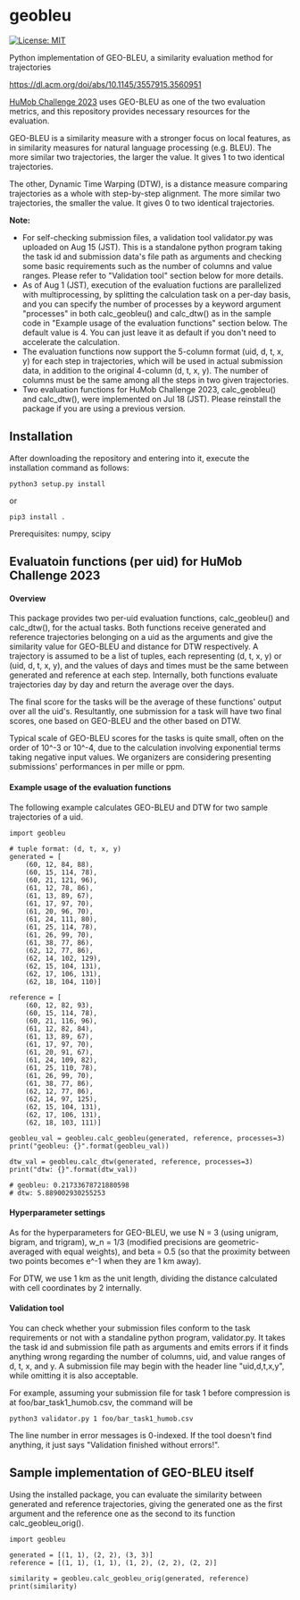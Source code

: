 # geobleu
[![License: MIT](https://img.shields.io/badge/License-MIT-yellow.svg)](https://opensource.org/licenses/MIT)

Python implementation of GEO-BLEU, a similarity evaluation method for trajectories

https://dl.acm.org/doi/abs/10.1145/3557915.3560951

[HuMob Challenge 2023](https://connection.mit.edu/humob-challenge-2023) uses GEO-BLEU as one of the two evaluation metrics, and this repository provides necessary resources for the evaluation.

GEO-BLEU is a similarity measure with a stronger focus on local features, as in similarity measures for natural language processing (e.g. BLEU). The more similar two trajectories, the larger the value. It gives 1 to two identical trajectories.

The other, Dynamic Time Warping (DTW), is a distance measure comparing trajectories as a whole with step-by-step alignment. The more similar two trajectories, the smaller the value. It gives 0 to two identical trajectories.

**Note:** 

* For self-checking submission files, a validation tool validator.py was uploaded on Aug 15 (JST). This is a standalone python program taking the task id and submission data's file path as arguments and checking some basic requirements such as the number of columns and value ranges. Please refer to "Validation tool" section below for more details.
* As of Aug 1 (JST), execution of the evaluation fuctions are parallelized with multiprocessing, by splitting the calculation task on a per-day basis, and you can specify the number of processes by a keyword argument "processes" in both calc_geobleu() and calc_dtw() as in the sample code in "Example usage of the evaluation functions" section below. The default value is 4. You can just leave it as default if you don't need to accelerate the calculation.
* The evaluation functions now support the 5-column format (uid, d, t, x, y) for each step in trajectories, which will be used in actual submission data, in addition to the original 4-column (d, t, x, y). The number of columns must be the same among all the steps in two given trajectories.
* Two evaluation functions for HuMob Challenge 2023, calc_geobleu() and calc_dtw(), were implemented on Jul 18 (JST). Please reinstall the package if you are using a previous version.


## Installation
After downloading the repository and entering into it, execute the installation command as follows:
```
python3 setup.py install
```
or
```
pip3 install .
```

Prerequisites: numpy, scipy

## Evaluatoin functions (per uid) for HuMob Challenge 2023
#### Overview
This package provides two per-uid evaluation functions, calc_geobleu() and calc_dtw(), for the actual tasks. Both functions receive generated and reference trajectories belonging on a uid as the arguments and give the similarity value for GEO-BLEU and distance for DTW respectively. A trajectory is assumed to be a list of tuples, each representing (d, t, x, y) or (uid, d, t, x, y), and the values of days and times must be the same between generated and reference at each step. Internally, both functions evaluate trajectories day by day and return the average over the days.

The final score for the tasks will be the average of these functions' output over all the uid's. Resultantly, one submission for a task will have two final scores, one based on GEO-BLEU and the other based on DTW.

Typical scale of GEO-BLEU scores for the tasks is quite small, often on the order of 10^-3 or 10^-4, due to the calculation involving exponential terms taking negative input values. We organizers are considering presenting submissions' performances in per mille or ppm.


#### Example usage of the evaluation functions
The following example calculates GEO-BLEU and DTW for two sample trajectories of a uid.
```
import geobleu

# tuple format: (d, t, x, y)
generated = [
    (60, 12, 84, 88),
    (60, 15, 114, 78),
    (60, 21, 121, 96),
    (61, 12, 78, 86),
    (61, 13, 89, 67),
    (61, 17, 97, 70),
    (61, 20, 96, 70),
    (61, 24, 111, 80),
    (61, 25, 114, 78),
    (61, 26, 99, 70),
    (61, 38, 77, 86),
    (62, 12, 77, 86),
    (62, 14, 102, 129),
    (62, 15, 104, 131),
    (62, 17, 106, 131),
    (62, 18, 104, 110)]

reference = [
    (60, 12, 82, 93),
    (60, 15, 114, 78),
    (60, 21, 116, 96),
    (61, 12, 82, 84),
    (61, 13, 89, 67),
    (61, 17, 97, 70),
    (61, 20, 91, 67),
    (61, 24, 109, 82),
    (61, 25, 110, 78),
    (61, 26, 99, 70),
    (61, 38, 77, 86),
    (62, 12, 77, 86),
    (62, 14, 97, 125),
    (62, 15, 104, 131),
    (62, 17, 106, 131),
    (62, 18, 103, 111)]

geobleu_val = geobleu.calc_geobleu(generated, reference, processes=3)
print("geobleu: {}".format(geobleu_val))

dtw_val = geobleu.calc_dtw(generated, reference, processes=3)
print("dtw: {}".format(dtw_val))

# geobleu: 0.21733678721880598
# dtw: 5.889002930255253
```

#### Hyperparameter settings
As for the hyperparameters for GEO-BLEU, we use N = 3 (using unigram, bigram, and trigram), w_n = 1/3 (modified precisions are geometric-averaged with equal weights), and beta = 0.5 (so that the proximity between two points becomes e^-1 when they are 1 km away).

For DTW, we use 1 km as the unit length, dividing the distance calculated with cell coordinates by 2 internally.

#### Validation tool
You can check whether your submission files conform to the task requirements or not with a standaline python program, validator.py. It takes the task id and submission file path as arguments and emits errors if it finds anything wrong regarding the number of columns, uid, and value ranges of d, t, x, and y. A submission file may begin with the header line "uid,d,t,x,y", while omitting it is also acceptable. 

For example, assuming your submission file for task 1 before compression is at foo/bar_task1_humob.csv, the command will be
```
python3 validator.py 1 foo/bar_task1_humob.csv
```

The line number in error messages is 0-indexed. If the tool doesn't find anything, it just says "Validation finished without errors!".

## Sample implementation of GEO-BLEU itself
Using the installed package, you can evaluate the similarity between generated and reference trajectories, giving the generated one as the first argument and the reference one as the second to its function calc_geobleu_orig().
```
import geobleu

generated = [(1, 1), (2, 2), (3, 3)]
reference = [(1, 1), (1, 1), (1, 2), (2, 2), (2, 2)]

similarity = geobleu.calc_geobleu_orig(generated, reference)
print(similarity)
```

